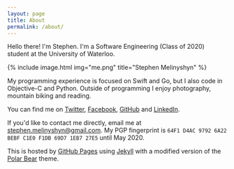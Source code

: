 ```yaml
---
layout: page
title: About
permalink: /about/
---
```


Hello there! I'm Stephen. I'm a Software Engineering (Class of 2020) student at the University of Waterloo.

{% include image.html img="me.png" title="Stephen Melinyshyn"	 %}   

My programming experience is focused on Swift and Go, but I also code in Objective-C and Python. Outside of programming I enjoy photography, mountain biking and reading.

You can find me on [Twitter](https://twitter.com/Melinysh), [Facebook](https://www.facebook.com/stephen.melinyshyn), [GitHub](https://github.com/Melinysh) and [LinkedIn](https://www.linkedin.com/profile/view?id=430765821&trk=hp-identity-name). 

If you'd like to contact me directly, email me at [stephen.melinyshyn@gmail.com](mailto:stephen.melinyshyn@gmail.com). My PGP fingerprint is `64F1 D4AC 9792 6A22 BEBF C1E0 F1DB 69D7 1EB7 27E5` until May 2020.

This is hosted by [GitHub Pages](https://pages.github.com) using [Jekyll](http://jekyllrb.com) with a modified version of the [Polar Bear](https://github.com/diezcami/polar-bear-theme/) theme.

